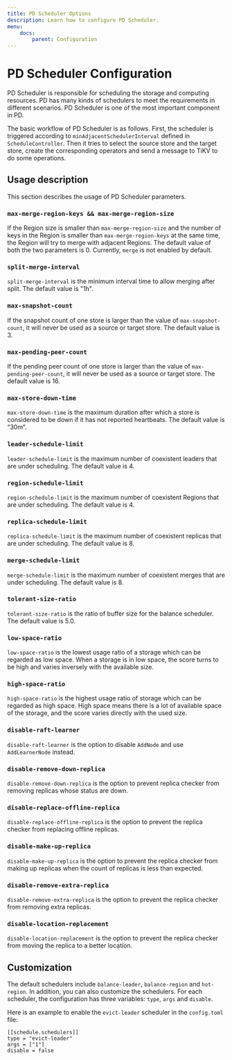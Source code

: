 ```yaml
---
title: PD Scheduler Options
description: Learn how to configure PD Scheduler.
menu:
    docs:
        parent: Configuration
---
```


# PD Scheduler Configuration

PD Scheduler is responsible for scheduling the storage and computing resources. PD has many kinds of schedulers to meet the requirements in different scenarios. PD Scheduler is one of the most important component in PD.

The basic workflow of PD Scheduler is as follows. First, the scheduler is triggered according to `minAdjacentSchedulerInterval` defined in `ScheduleController`. Then it tries to select the source store and the target store, create the corresponding operators and send a message to TiKV to do some operations.

## Usage description

This section describes the usage of PD Scheduler parameters.

### `max-merge-region-keys && max-merge-region-size`

If the Region size is smaller than `max-merge-region-size` and the number of keys in the Region is smaller than `max-merge-region-keys` at the same time, the Region will try to merge with adjacent Regions. The default value of both the two parameters is 0. Currently, `merge` is not enabled by default.

### `split-merge-interval`

`split-merge-interval` is the minimum interval time to allow merging after split. The default value is "1h".

### `max-snapshot-count`

If the snapshot count of one store is larger than the value of `max-snapshot-count`, it will never be used as a source or target store. The default value is 3.

### `max-pending-peer-count`

If the pending peer count of one store is larger than the value of `max-pending-peer-count`, it will never be used as a source or target store. The default value is 16.

### `max-store-down-time`

`max-store-down-time` is the maximum duration after which a store is considered to be down if it has not reported heartbeats. The default value is “30m”.

### `leader-schedule-limit`

`leader-schedule-limit` is the maximum number of coexistent leaders that are under scheduling. The default value is 4.

### `region-schedule-limit`

`region-schedule-limit` is the maximum number of coexistent Regions that are under scheduling. The default value is 4.

### `replica-schedule-limit`

`replica-schedule-limit` is the maximum number of coexistent replicas that are under scheduling. The default value is 8.

### `merge-schedule-limit`

`merge-schedule-limit` is the maximum number of coexistent merges that are under scheduling. The default value is 8.

### `tolerant-size-ratio`

`tolerant-size-ratio` is the ratio of buffer size for the balance scheduler. The default value is 5.0.

### `low-space-ratio`

`low-space-ratio` is the lowest usage ratio of a storage which can be regarded as low space. When a storage is in low space, the score turns to be high and varies inversely with the available size.

### `high-space-ratio`

`high-space-ratio` is the highest usage ratio of storage which can be regarded as high space. High space means there is a lot of available space of the storage, and the score varies directly with the used size.

### `disable-raft-learner`

`disable-raft-learner` is the option to disable `AddNode` and use `AddLearnerNode` instead.

### `disable-remove-down-replica`

`disable-remove-down-replica` is the option to prevent replica checker from removing replicas whose status are down.

### `disable-replace-offline-replica`

`disable-replace-offline-replica` is the option to prevent the replica checker from replacing offline replicas.

### `disable-make-up-replica`

`disable-make-up-replica` is the option to prevent the replica checker from making up replicas when the count of replicas is less than expected.

### `disable-remove-extra-replica`

`disable-remove-extra-replica` is the option to prevent the replica checker from removing extra replicas.

### `disable-location-replacement`

`disable-location-replacement` is the option to prevent the replica checker from moving the replica to a better location.

## Customization

The default schedulers include `balance-leader`, `balance-region` and `hot-region`. In addition, you can also customize the schedulers. For each scheduler, the configuration has three variables: `type`, `args` and `disable`.

Here is an example to enable the `evict-leader` scheduler in the `config.toml` file:

```
[[schedule.schedulers]]
type = "evict-leader"
args = ["1"]
disable = false
```